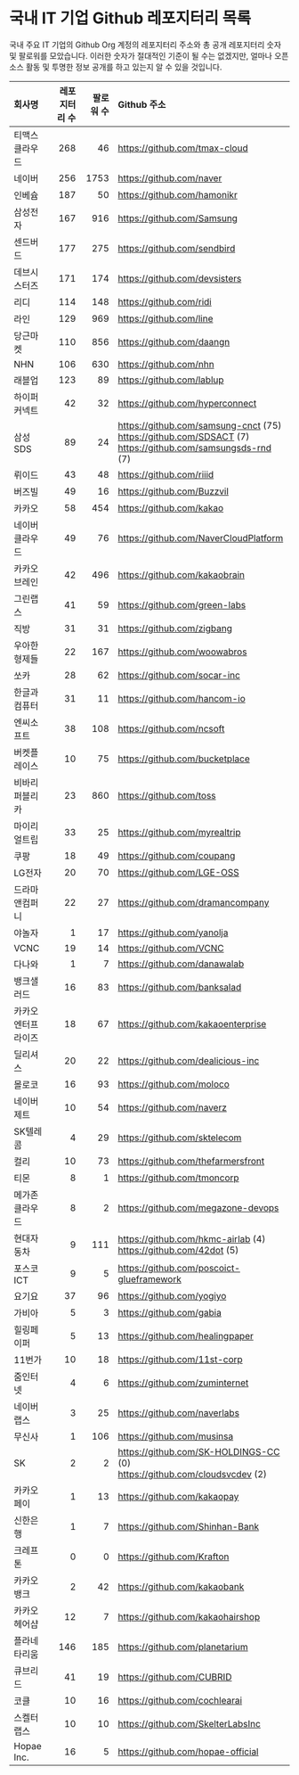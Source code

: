 # 국내 IT 기업 Github 레포지터리 목록
국내 주요 IT 기업의 Github Org 계정의 레포지터리 주소와 총 공개 레포지터리 숫자 및 팔로워를 모았습니다. 이러한 숫자가 절대적인 기준이 될 수는 없겠지만, 얼마나 오픈 소스 활동 및 투명한 정보 공개를 하고 있는지 알 수 있을 것입니다.

<!-- MARKDOWN_TABLE(GITHUB): START -->

| **회사명** | **레포지터리 수** | **팔로워 수** | **Github 주소** |
|:---|---:|---:|:---|
| 티맥스클라우드 | 268 | 46 | https://github.com/tmax-cloud |
| 네이버 | 256 | 1753 | https://github.com/naver |
| 인베슘 | 187 | 50 | https://github.com/hamonikr |
| 삼성전자 | 167 | 916 | https://github.com/Samsung |
| 센드버드 | 177 | 275 | https://github.com/sendbird |
| 데브시스터즈 | 171 | 174 | https://github.com/devsisters |
| 리디 | 114 | 148 | https://github.com/ridi |
| 라인 | 129 | 969 | https://github.com/line |
| 당근마켓 | 110 | 856 | https://github.com/daangn |
| NHN | 106 | 630 | https://github.com/nhn |
| 래블업 | 123 | 89 | https://github.com/lablup |
| 하이퍼커넥트 | 42 | 32 | https://github.com/hyperconnect |
| 삼성SDS | 89 | 24 | https://github.com/samsung-cnct (75)<br />https://github.com/SDSACT (7)<br />https://github.com/samsungsds-rnd (7) |
| 뤼이드 | 43 | 48 | https://github.com/riiid |
| 버즈빌 | 49 | 16 | https://github.com/Buzzvil |
| 카카오 | 58 | 454 | https://github.com/kakao |
| 네이버클라우드 | 49 | 76 | https://github.com/NaverCloudPlatform |
| 카카오브레인 | 42 | 496 | https://github.com/kakaobrain |
| 그린랩스 | 41 | 59 | https://github.com/green-labs |
| 직방 | 31 | 31 | https://github.com/zigbang |
| 우아한형제들 | 22 | 167 | https://github.com/woowabros |
| 쏘카 | 28 | 62 | https://github.com/socar-inc |
| 한글과컴퓨터 | 31 | 11 | https://github.com/hancom-io |
| 엔씨소프트 | 38 | 108 | https://github.com/ncsoft |
| 버켓플레이스 | 10 | 75 | https://github.com/bucketplace |
| 비바리퍼블리카 | 23 | 860 | https://github.com/toss |
| 마이리얼트립 | 33 | 25 | https://github.com/myrealtrip |
| 쿠팡 | 18 | 49 | https://github.com/coupang |
| LG전자 | 20 | 70 | https://github.com/LGE-OSS |
| 드라마앤컴퍼니 | 22 | 27 | https://github.com/dramancompany |
| 야놀자 | 1 | 17 | https://github.com/yanolja |
| VCNC | 19 | 14 | https://github.com/VCNC |
| 다나와 | 1 | 7 | https://github.com/danawalab |
| 뱅크샐러드 | 16 | 83 | https://github.com/banksalad |
| 카카오엔터프라이즈 | 18 | 67 | https://github.com/kakaoenterprise |
| 딜리셔스 | 20 | 22 | https://github.com/dealicious-inc |
| 몰로코 | 16 | 93 | https://github.com/moloco |
| 네이버제트 | 10 | 54 | https://github.com/naverz |
| SK텔레콤 | 4 | 29 | https://github.com/sktelecom |
| 컬리 | 10 | 73 | https://github.com/thefarmersfront |
| 티몬 | 8 | 1 | https://github.com/tmoncorp |
| 메가존클라우드 | 8 | 2 | https://github.com/megazone-devops |
| 현대자동차 | 9 | 111 | https://github.com/hkmc-airlab (4)<br />https://github.com/42dot (5) |
| 포스코ICT | 9 | 5 | https://github.com/poscoict-glueframework |
| 요기요 | 37 | 96 | https://github.com/yogiyo |
| 가비아 | 5 | 3 | https://github.com/gabia |
| 힐링페이퍼 | 5 | 13 | https://github.com/healingpaper |
| 11번가 | 10 | 18 | https://github.com/11st-corp |
| 줌인터넷 | 4 | 6 | https://github.com/zuminternet |
| 네이버랩스 | 3 | 25 | https://github.com/naverlabs |
| 무신사 | 1 | 106 | https://github.com/musinsa |
| SK | 2 | 2 | https://github.com/SK-HOLDINGS-CC (0)<br />https://github.com/cloudsvcdev (2) |
| 카카오페이 | 1 | 13 | https://github.com/kakaopay |
| 신한은행 | 1 | 7 | https://github.com/Shinhan-Bank |
| 크레프톤 | 0 | 0 | https://github.com/Krafton |
| 카카오뱅크 | 2 | 42 | https://github.com/kakaobank |
| 카카오헤어샵 | 12 | 7 | https://github.com/kakaohairshop |
| 플라네타리움 | 146 | 185 | https://github.com/planetarium |
| 큐브리드 | 41 | 19 | https://github.com/CUBRID |
| 코클 | 10 | 16 | https://github.com/cochlearai |
| 스켈터랩스 | 10 | 10 | https://github.com/SkelterLabsInc |
| Hopae Inc. | 16 | 5 | https://github.com/hopae-official |

<!-- MARKDOWN_TABLE(GITHUB): END -->
